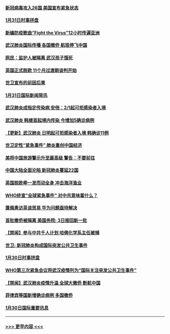 #### [新冠病毒攻入26国 美国宣布紧急状态](../pages/prog202/a102766042.md?t=02010944) 
#### [1月31日时事拼盘](../pages/prog202/a102766004.md?t=02010944) 
#### [新编防疫歌曲“Fight the Virus”12小时传遍亚洲](../pages/prog202/a102765868.md?t=02010944) 
#### [武汉肺炎国际传播 各国撤侨 航班停飞中国](../pages/prog202/a102765851.md?t=02010944) 
#### [网民：监护人被隔离 武汉孩子饿死](../pages/prog202/a102765833.md?t=02010944) 
#### [英国正式脱欧 11个月过渡期谈判开始](../pages/prog202/a102765740.md?t=02010944) 
#### [世卫宣布的前因后果](../pages/prog202/a102765616.md?t=02010944) 
#### [1月31日国际新闻简讯](../pages/prog202/a102765520.md?t=02010944) 
#### [武汉肺炎成指定传染病 安倍：2/1起可拒感染者入境](../pages/prog202/a102765447.md?t=02010944) 
#### [武汉肺炎 韩继首起境内传染 今增加5确诊病例](../pages/prog202/a102765417.md?t=02010944) 
#### [【更新】武汉肺炎 日明起可拒感染者入境 韩确诊11例](../pages/prog202/a102758911.md?t=02010944) 
#### [世卫定性“紧急事件” 肺炎重创中国经济](../pages/prog202/a102765298.md?t=02010944) 
#### [美将中国旅游警示升至最高级 警告：不要前往](../pages/prog202/a102765275.md?t=02010944) 
#### [中国大陆全面沦陷 新冠肺炎蔓延22国](../pages/prog202/a102765105.md?t=02010944) 
#### [英国脱欧牵一发而动全身 冲击海洋渔业](../pages/prog202/a102765090.md?t=02010944) 
#### [WHO终宣“全球紧急事件” 对中共意味着什么？](../pages/prog202/a102765086.md?t=02010944) 
#### [蓬佩奥访英谈贸易 华为问题亟待解决](../pages/prog202/a102765066.md?t=02010944) 
#### [首批撤侨被隔离 美国务院: 3日接回新一批](../pages/prog202/a102765054.md?t=02010944) 
#### [【禁闻】参与中共千人计划 哈佛化学系主任被捕](../pages/prog202/a102765020.md?t=02010944) 
#### [世卫: 新冠肺炎构成国际突发公共卫生事件](../pages/prog202/a102765015.md?t=02010944) 
#### [1月30日时事拼盘](../pages/prog202/a102764973.md?t=02010944) 
#### [WHO第三次紧急会议将武汉疫情列为“国际关注突发公共卫生事件”](../pages/prog202/a102764949.md?t=02010944) 
#### [【禁闻】武汉肺炎疫情升温 全球大撤侨 断航中国](../pages/prog202/a102764942.md?t=02010944) 
#### [菲律宾等国新增确诊病例 多国撤侨](../pages/prog202/a102764876.md?t=02010944) 
#### [1月30日国际重要讯息](../pages/prog202/a102764552.md?t=02010944) 

----
#### [ >>> 更早内容 <<< ](../indexes/prog202-earlier.md)
